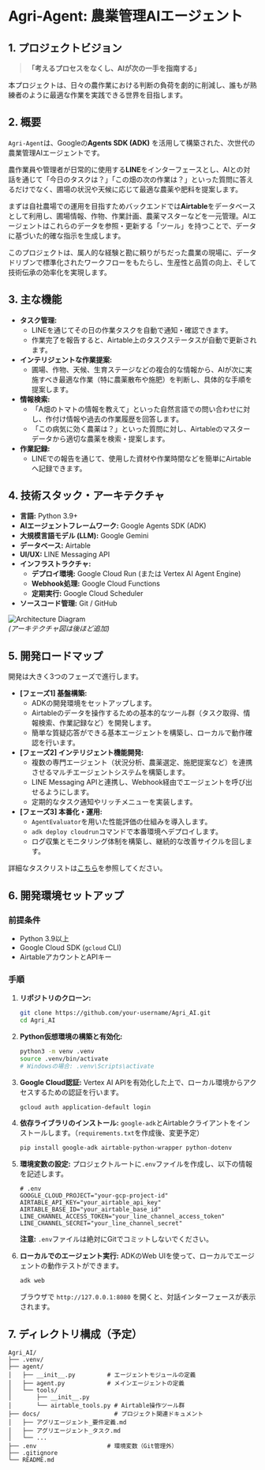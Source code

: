 # Agri-Agent: 農業管理AIエージェント

## 1. プロジェクトビジョン

> **「考えるプロセスをなくし、AIが次の一手を指南する」**

本プロジェクトは、日々の農作業における判断の負荷を劇的に削減し、誰もが熟練者のように最適な作業を実践できる世界を目指します。

## 2. 概要

`Agri-Agent`は、Googleの**Agents SDK (ADK)** を活用して構築された、次世代の農業管理AIエージェントです。

農作業員や管理者が日常的に使用する**LINE**をインターフェースとし、AIとの対話を通じて「今日のタスクは？」「この畑の次の作業は？」といった質問に答えるだけでなく、圃場の状況や天候に応じて最適な農薬や肥料を提案します。

まずは自社農場での運用を目指すためバックエンドでは**Airtable**をデータベースとして利用し、圃場情報、作物、作業計画、農薬マスターなどを一元管理。AIエージェントはこれらのデータを参照・更新する「ツール」を持つことで、データに基づいた的確な指示を生成します。

このプロジェクトは、属人的な経験と勘に頼りがちだった農業の現場に、データドリブンで標準化されたワークフローをもたらし、生産性と品質の向上、そして技術伝承の効率化を実現します。

## 3. 主な機能

- **タスク管理:**
    - LINEを通じてその日の作業タスクを自動で通知・確認できます。
    - 作業完了を報告すると、Airtable上のタスクステータスが自動で更新されます。
- **インテリジェントな作業提案:**
    - 圃場、作物、天候、生育ステージなどの複合的な情報から、AIが次に実施すべき最適な作業（特に農薬散布や施肥）を判断し、具体的な手順を提案します。
- **情報検索:**
    - 「A畑のトマトの情報を教えて」といった自然言語での問い合わせに対し、作付け情報や過去の作業履歴を回答します。
    - 「この病気に効く農薬は？」といった質問に対し、Airtableのマスターデータから適切な農薬を検索・提案します。
- **作業記録:**
    - LINEでの報告を通じて、使用した資材や作業時間などを簡単にAirtableへ記録できます。

## 4. 技術スタック・アーキテクチャ

- **言語:** Python 3.9+
- **AIエージェントフレームワーク:** Google Agents SDK (ADK)
- **大規模言語モデル (LLM):** Google Gemini
- **データベース:** Airtable
- **UI/UX:** LINE Messaging API
- **インフラストラクチャ:**
    - **デプロイ環境:** Google Cloud Run (または Vertex AI Agent Engine)
    - **Webhook処理:** Google Cloud Functions
    - **定期実行:** Google Cloud Scheduler
- **ソースコード管理:** Git / GitHub

![Architecture Diagram](https://user-images.githubusercontent.com/12345/architecture.png)  
*(アーキテクチャ図は後ほど追加)*

## 5. 開発ロードマップ

開発は大きく3つのフェーズで進行します。

- **[フェーズ1] 基盤構築:**
    - ADKの開発環境をセットアップします。
    - Airtableのデータを操作するための基本的なツール群（タスク取得、情報検索、作業記録など）を開発します。
    - 簡単な質疑応答ができる基本エージェントを構築し、ローカルで動作確認を行います。
- **[フェーズ2] インテリジェント機能開発:**
    - 複数の専門エージェント（状況分析、農薬選定、施肥提案など）を連携させるマルチエージェントシステムを構築します。
    - LINE Messaging APIと連携し、Webhook経由でエージェントを呼び出せるようにします。
    - 定期的なタスク通知やリッチメニューを実装します。
- **[フェーズ3] 本番化・運用:**
    - `AgentEvaluator`を用いた性能評価の仕組みを導入します。
    - `adk deploy cloudrun`コマンドで本番環境へデプロイします。
    - ログ収集とモニタリング体制を構築し、継続的な改善サイクルを回します。

詳細なタスクリストは[こちら](./docs/アグリエージェント_タスク.md)を参照してください。

## 6. 開発環境セットアップ

### 前提条件
- Python 3.9以上
- Google Cloud SDK (`gcloud` CLI)
- AirtableアカウントとAPIキー

### 手順

1. **リポジトリのクローン:**
   ```bash
   git clone https://github.com/your-username/Agri_AI.git
   cd Agri_AI
   ```

2. **Python仮想環境の構築と有効化:**
   ```bash
   python3 -m venv .venv
   source .venv/bin/activate
   # Windowsの場合: .venv\Scripts\activate
   ```

3. **Google Cloud認証:**
   Vertex AI APIを有効化した上で、ローカル環境からアクセスするための認証を行います。
   ```bash
   gcloud auth application-default login
   ```

4. **依存ライブラリのインストール:**
   `google-adk`とAirtableクライアントをインストールします。（`requirements.txt`を作成後、変更予定）
   ```bash
   pip install google-adk airtable-python-wrapper python-dotenv
   ```

5. **環境変数の設定:**
   プロジェクトルートに`.env`ファイルを作成し、以下の情報を記述します。
   ```.env
   # .env
   GOOGLE_CLOUD_PROJECT="your-gcp-project-id"
   AIRTABLE_API_KEY="your_airtable_api_key"
   AIRTABLE_BASE_ID="your_airtable_base_id"
   LINE_CHANNEL_ACCESS_TOKEN="your_line_channel_access_token"
   LINE_CHANNEL_SECRET="your_line_channel_secret"
   ```
   **注意:** `.env`ファイルは絶対にGitでコミットしないでください。

6. **ローカルでのエージェント実行:**
   ADKのWeb UIを使って、ローカルでエージェントの動作テストができます。
   ```bash
   adk web
   ```
   ブラウザで `http://127.0.0.1:8080` を開くと、対話インターフェースが表示されます。

## 7. ディレクトリ構成（予定）

```
Agri_AI/
├── .venv/
├── agent/
│   ├── __init__.py         # エージェントモジュールの定義
│   ├── agent.py            # メインエージェントの定義
│   └── tools/
│       ├── __init__.py
│       └── airtable_tools.py # Airtable操作ツール群
├── docs/                     # プロジェクト関連ドキュメント
│   ├── アグリエージェント_要件定義.md
│   ├── アグリエージェント_タスク.md
│   └── ...
├── .env                    # 環境変数（Git管理外）
├── .gitignore
└── README.md
``` 